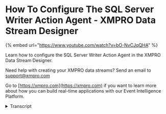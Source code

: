 # How To Configure The SQL Server Writer Action Agent - XMPRO Data Stream Designer
{% embed url="https://www.youtube.com/watch?v=bO-NvCJqQHA" %}

Learn how to configure the SQL Server Writer Action Agent in the XMPRO Data Stream Designer. 

Need help with creating your XMPRO data streams? Send an email to support@xmpro.com 

Go to [https://xmpro.com](https://xmpro.com) if you want to learn more about how you can build real-time applications with our Event Intelligence Platform.
<details>
<summary>Transcript</summary>what we are going to do here is look at

how to set up and configure the sequel

server writer action agent I already

have an event simulator agent set up and

configured which will simulate the data

that the sequel server writer needs to

write to the database what I now want to

do is setup and configure my Seco server

write the agent go to the tool box and

search for sequel server writer you will

find it under action agents click on the

agent and drag it to the canvas connect

the upper endpoint of the first agent

with the input end point of the second

click on save

double click on the sequel server writer

agent first make sure you're using the

courier collection

if not select another collection from

the drop-down next at the name for your

sequel server instance click somewhere

else in the forum add your username if

you'd like to use sequel server with

indication click on the check box and

add your password

select the database you want to write

the data to if you'd like to create a

new table click on the create new table

checkbox and specify a name for the new

table if not select the table you want

to write a data to from the drop-down

click on apply click Save
</details>